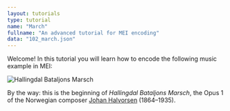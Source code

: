 ```yaml
---
layout: tutorials
type: tutorial
name: "March"
fullname: "An advanced tutorial for MEI encoding"
data: "102_march.json"
---
```

Welcome! In this tutorial you will learn how to encode the following music example in MEI:

![Hallingdal Bataljons Marsch](../102_march.png)

By the way: this is the beginning of _Hallingdal Bataljons Marsch_, the Opus 1 of the Norwegian composer  [Johan Halvorsen](https://de.wikipedia.org/wiki/Johan_Halvorsen) (1864–1935).